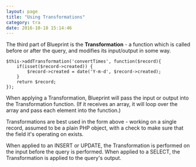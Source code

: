 ```yaml
---
layout: page
title: "Using Transformations"
category: tra
date: 2016-10-18 15:14:46
---
```


The third part of Blueprint is the **Transformation** - a function which is called before or after the query, and modifies its input/output in some way.

    $this->addTransformation('convertTimes', function($record){
        if(isset($record->created)) {
            $record->created = date('Y-m-d', $record->created);
        }
        return $record;
    });
    
When applying a Transformation, Blueprint will pass the input or output into the Transformation function. (If it receives an array, it will loop over the array and pass each element into the function.)

Transformations are best used in the form above - working on a single record, assumed to be a plain PHP object, with a check to make sure that the field it's operating on exists.

When applied to an INSERT or UPDATE, the Transformation is performed on the input before the query is performed. When applied to a SELECT, the Transformation is applied to the query's output.